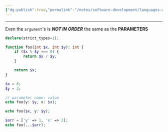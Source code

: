 ```yaml
---
{"dg-publish":true,"permalink":"/notes/software-development/languages-and-frameworks/web-development/backend/php/01-procedural/06-functions/04-named-arguments/","tags":["programming","php","webdevelopment","backend"],"created":"2025-07-13T15:24:51.365+08:00"}
---
```



--- 
Even the `argument`'s is ___NOT IN ORDER___ the same as the __PARAMETERS__

```php
declare(strict_types=1);

function foo(int $x, int $y): int {
	if ($x % $y === 0) {
		return $x / $y;
	}

	return $x;
}

$x = 6;
$y = 3;

// parameter name: value
echo foo(y: $y, x: $x);

echo foo($x, y: $y);

$arr = ['y' => 1, 'x' => 2];
echo foo(...$arr);
```